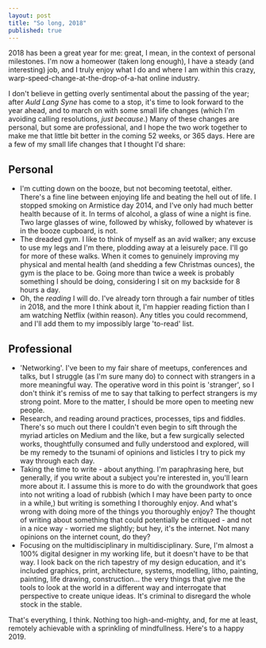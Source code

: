```yaml
---
layout: post
title: "So long, 2018"
published: true
---
```


2018 has been a great year for me: great, I mean, in the context of personal milestones. I'm now a homeower (taken long enough), I have a steady (and interesting) job, and I truly enjoy what I do and where I am within this crazy, warp-speed-change-at-the-drop-of-a-hat online industry. 

I don't believe in getting overly sentimental about the passing of the year; after *Auld Lang Syne* has come to a stop, it's time to look forward to the year ahead, and to march on with some small life changes (which I'm avoiding calling resolutions, *just because*.) Many of these changes are personal, but some are professional, and I hope the two work together to make me that little bit better in the coming 52 weeks, or 365 days. Here are a few of my small life changes that I thought I'd share:

## Personal

- I'm cutting down on the booze, but not becoming teetotal, either. There's a fine line between enjoying life and beating the hell out of life. I stopped smoking on Armistice day 2014, and I've only had much better health because of it. In terms of alcohol, a glass of wine a night is fine. Two large glasses of wine, followed by whisky, followed by whatever is in the booze cupboard, is not. 
- The dreaded gym. I like to think of myself as an avid walker; any excuse to use my legs and I'm there, plodding away at a leisurely pace. I'll go for more of these walks. When it comes to genuinely improving my physical and mental health (and shedding a few Christmas ounces), the gym is the place to be. Going more than twice a week is probably something I should be doing, considering I sit on my backside for 8 hours a day. 
- Oh, the *reading* I will do. I've already torn through a fair number of titles in 2018, and the more I think about it, I'm happier reading fiction than I am watching Netflix (within reason). Any titles you could recommend, and I'll add them to my impossibly large 'to-read' list. 

## Professional

- 'Networking'. I've been to my fair share of meetups, conferences and talks, but I struggle (as I'm sure many do) to connect with strangers in a more meaningful way. The operative word in this point is 'stranger', so I don't think it's remiss of me to say that talking to perfect strangers is my strong point. More to the matter, I should be more open to meeting new people. 
- Research, and reading around practices, processes, tips and fiddles. There's so much out there I couldn't even begin to sift through the myriad articles on Medium and the like, but a few surgically selected works, thoughtfully consumed and fully understood and explored, will be my remedy to the tsunami of opinions and listicles I try to pick my way through each day. 
- Taking the time to write - about anything. I'm paraphrasing here, but generally, if you write about a subject you're interested in, you'll learn more about it. I assume this is more to do with the groundwork that goes into not writing a load of rubbish (which I may have been party to once in a while,) but writing is something I thoroughly enjoy. And what's wrong with doing more of the things you thoroughly enjoy? The thought of writing about something that could potentially be critiqued - and not in a nice way - worried me slightly; but hey, it's the internet. Not many opinions on the internet count, do they?
- Focusing on the multidisciplinary in multidisciplinary. Sure, I'm almost a 100% digital designer in my working life, but it doesn't have to be that way. I look back on the rich tapestry of my design education, and it's included graphics, print, architecture, systems, modelling, litho, painting, painting, life drawing, construction... the very things that give me the tools to look at the world in a different way and interrogate that perspective to create unique ideas. It's criminal to disregard the whole stock in the stable.  

That's everything, I think. Nothing too high-and-mighty, and, for me at least, remotely achievable with a sprinkling of mindfullness. Here's to a happy 2019.
